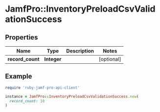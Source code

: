# JamfPro::InventoryPreloadCsvValidationSuccess

## Properties

| Name | Type | Description | Notes |
| ---- | ---- | ----------- | ----- |
| **record_count** | **Integer** |  | [optional] |

## Example

```ruby
require 'ruby-jamf-pro-api-client'

instance = JamfPro::InventoryPreloadCsvValidationSuccess.new(
  record_count: 10
)
```

